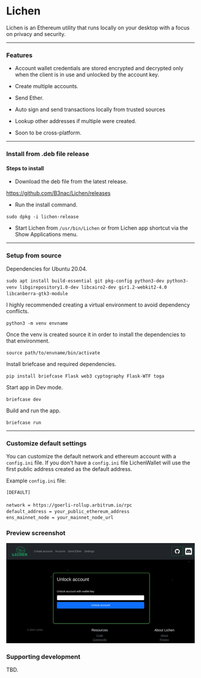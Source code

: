 # Lichen

Lichen is an Ethereum utility that runs locally on your desktop with a focus on privacy and security.

---

### Features

- Account wallet credentials are stored encrypted and decrypted only when the client is in use and unlocked by the account key.

- Create multiple accounts.

- Send Ether. 

- Auto sign and send transactions locally from trusted sources

- Lookup other addresses if multiple were created.

- Soon to be cross-platform.

---

### Install from .deb file release

#### Steps to install

- Download the deb file from the latest release.

https://github.com/B3nac/Lichen/releases

- Run the install command.

`sudo dpkg -i lichen-release`

- Start Lichen from `/usr/bin/Lichen` or from Lichen app shortcut via the Show Applications menu.

---

### Setup from source

Dependencies for Ubuntu 20.04.

`sudo apt install build-essential git pkg-config python3-dev python3-venv libgirepository1.0-dev libcairo2-dev gir1.2-webkit2-4.0 libcanberra-gtk3-module`

I highly recommended creating a virtual environment to avoid dependency conflicts.

`python3 -m venv envname`

Once the venv is created source it in order to install the dependencies to that environment.

`source path/to/envname/bin/activate`

Install briefcase and required dependencies.

`pip install briefcase Flask web3 cyptography Flask-WTF toga`

Start app in Dev mode.

`briefcase dev`

Build and run the app.

`briefcase run`

---

### Customize default settings

You can customize the default network and ethereum account with a `config.ini` file. If you don't have a `config.ini` file LichenWallet will use the first public address created as the default address.

Example `config.ini` file:

```bash
[DEFAULT]

network = https://goerli-rollup.arbitrum.io/rpc
default_address = your_public_ethereum_address
ens_mainnet_node = your_mainnet_node_url
```

### Preview screenshot

![Lichen](src/Lichen/code/static/images/Lichen.png)

### Supporting development

TBD.

